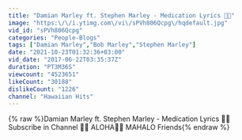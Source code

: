 ```yaml
---
title: "Damian Marley ft. Stephen Marley - Medication Lyrics 🌴🌊"
image: "https:\/\/i.ytimg.com\/vi\/sPVh806Qcpg\/hqdefault.jpg"
vid_id: "sPVh806Qcpg"
categories: "People-Blogs"
tags: ["Damian Marley","Bob Marley","Stephen Marley"]
date: "2021-10-23T01:32:36+03:00"
vid_date: "2017-06-22T03:35:37Z"
duration: "PT3M36S"
viewcount: "4523651"
likeCount: "30188"
dislikeCount: "1226"
channel: "Hawaiian Hits"
---
```

{% raw %}Damian Marley ft. Stephen Marley - Medication Lyrics 🌴🌊Subscribe in Channel 🌴🌊 ALOHA🌴🌊 MAHALO Friends{% endraw %}
